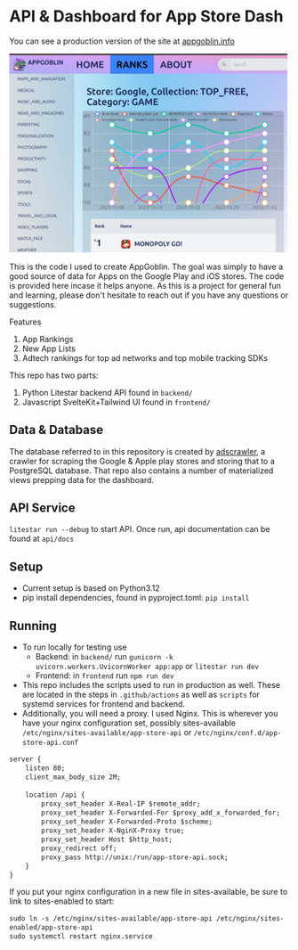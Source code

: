 # API & Dashboard for App Store Dash

You can see a production version of the site at [appgoblin.info](https://appgoblin.info)

[<img src="/frontend/static/appgoblin_screenshot.png" width="500"/>](/frontend/static/appgoblin_screenshot.png)

This is the code I used to create AppGoblin. The goal was simply to have a good source of data for Apps on the Google Play and iOS stores. The code is provided here incase it helps anyone. As this is a project for general fun and learning, please don't hesitate to reach out if you have any questions or suggestions.

Features

  1. App Rankings
  2. New App Lists
  3. Adtech rankings for top ad networks and top mobile tracking SDKs

This repo has two parts:

   1. Python Litestar backend API found in `backend/`
   2. Javascript SvelteKit+Tailwind UI found in `frontend/`

## Data & Database

The database referred to in this repository is created by [adscrawler](https://github.com/ddxv/adscrawler), a crawler for scraping the Google & Apple play stores and storing that to a PostgreSQL database. That repo also contains a number of materialized views prepping data for the dashboard.

## API Service

`litestar run --debug` to start API. Once run, api documentation can be found at `api/docs`

## Setup

- Current setup is based on Python3.12
- pip install dependencies, found in pyproject.toml: `pip install`

## Running

- To run locally for testing use
  - Backend: in `backend/` run `gunicorn -k uvicorn.workers.UvicornWorker app:app` or `litestar run dev`
  - Frontend: in `frontend` run `npm run dev`
- This repo includes the scripts used to run in production as well. These are located in the steps in `.github/actions` as well as `scripts` for systemd services for frontend and backend.
- Additionally, you will need a proxy. I used Nginx. This is wherever you have your nginx configuration set, possibly sites-available `/etc/nginx/sites-available/app-store-api` or `/etc/nginx/conf.d/app-store-api.conf`


```Nginx
server {
    listen 80;
    client_max_body_size 2M;

    location /api {
        proxy_set_header X-Real-IP $remote_addr;
        proxy_set_header X-Forwarded-For $proxy_add_x_forwarded_for;
        proxy_set_header X-Forwarded-Proto $scheme;
        proxy_set_header X-NginX-Proxy true;
        proxy_set_header Host $http_host;
        proxy_redirect off;
        proxy_pass http://unix:/run/app-store-api.sock;
    }
}
```

If you put your nginx configuration in a new file in sites-available, be sure to link to sites-enabled to start:

```Shell
sudo ln -s /etc/nginx/sites-available/app-store-api /etc/nginx/sites-enabled/app-store-api
sudo systemctl restart nginx.service 
```

